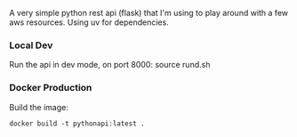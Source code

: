 A very simple python rest api (flask) that I'm using to play around with a few aws resources. Using uv for dependencies.

### Local Dev

Run the api in dev mode, on port 8000:
source rund.sh

### Docker Production

Build the image:
```
docker build -t pythonapi:latest .
```